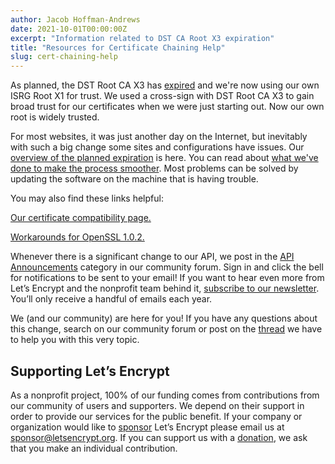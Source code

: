 ```yaml
---
author: Jacob Hoffman-Andrews
date: 2021-10-01T00:00:00Z
excerpt: "Information related to DST CA Root X3 expiration"
title: "Resources for Certificate Chaining Help"
slug: cert-chaining-help
---
```


As planned, the DST Root CA X3 has [expired](https://letsencrypt.org/docs/dst-root-ca-x3-expiration-september-2021/) and we're now using our own ISRG Root X1 for trust. We used a cross-sign with DST Root CA X3 to gain broad trust for our certificates when we were just starting out. Now our own root is widely trusted.

For most websites, it was just another day on the Internet, but inevitably with such a big change some sites and configurations have issues. Our [overview of the planned expiration](https://letsencrypt.org/docs/dst-root-ca-x3-expiration-september-2021/) is here. You can read about [what we've done to make the process smoother](https://letsencrypt.org/2020/12/21/extending-android-compatibility.html). Most problems can be solved by updating the software on the machine that is having trouble.

You may also find these links helpful:

[Our certificate compatibility page.](https://letsencrypt.org/docs/certificate-compatibility/)

[Workarounds for OpenSSL 1.0.2.](https://www.openssl.org/blog/blog/2021/09/13/LetsEncryptRootCertExpire/)

Whenever there is a significant change to our API, we post in the [API Announcements](https://community.letsencrypt.org/c/api-announcements/18) category in our community forum. Sign in and click the bell for notifications to be sent to your email! If you want to hear even more from Let’s Encrypt and the nonprofit team behind it, [subscribe to our newsletter](https://outreach.abetterinternet.org/l/1011011/2023-02-16/6l51). You’ll only receive a handful of emails each year.

We (and our community) are here for you! If you have any questions about this change, search on our community forum or post on the [thread](https://community.letsencrypt.org/t/help-thread-for-dst-root-ca-x3-expiration-september-2021/149190/361) we have to help you with this very topic.

## Supporting Let’s Encrypt
As a nonprofit project, 100% of our funding comes from contributions from our community of users and supporters. We depend on their support in order to provide our services for the public benefit. If your company or organization would like to [sponsor](https://www.abetterinternet.org/sponsor/) Let’s Encrypt please email us at [sponsor@letsencrypt.org](mailto:sponsor@letsencrypt.org). If you can support us with a [donation](https://letsencrypt.org/donate/), we ask that you make an individual contribution.
